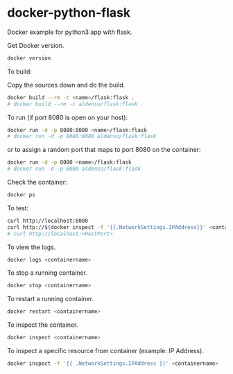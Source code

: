 # docker-python-flask

Docker example for python3 app with flask.

Get Docker version.

```sh
docker version
```

To build:

Copy the sources down and do the build.

```sh
docker build --rm -t <name>/flask:flask .
# docker build --rm -t aldenso/flask:flask .
```

To run (if port 8080 is open on your host):

```sh
docker run -d -p 8080:8080 <name>/flask:flask
# docker run -d -p 8080:8080 aldenso/flask:flask
```

or to assign a random port that maps to port 8080 on the container:

```sh
docker run -d -p 8080 <name>/flask:flask
# docker run -d -p 8080 aldenso/flask:flask
```

Check the container:

```sh
docker ps
```

To test:

```sh
curl http://localhost:8080
curl http://$(docker inspect -f '{{.NetworkSettings.IPAddress}}' <containername>):8080
# curl http://localhost:<HostPort>
```

To view the logs.

```sh
docker logs <containername>
```

To stop a running container.

```sh
docker stop <containername>
```

To restart a running container.

```sh
docker restart <containername>
```

To inspect the container.

```sh
docker inspect <containername>
```

To inspect a specific resource from container (example: IP Address).

```sh
docker inspect -f '{{ .NetworkSettings.IPAddress }}' <containername>
```
